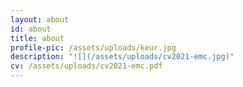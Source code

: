 ```yaml
---
layout: about
id: about
title: about
profile-pic: /assets/uploads/keur.jpg
description: "![](/assets/uploads/cv2021-emc.jpg)"
cv: /assets/uploads/cv2021-emc.pdf
---
```

